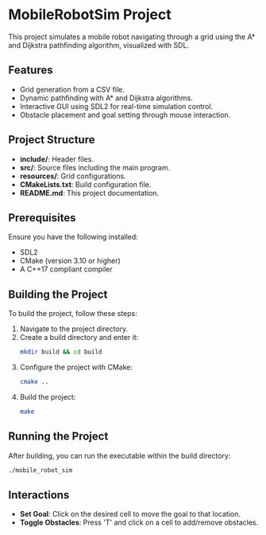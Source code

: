 
# MobileRobotSim Project

This project simulates a mobile robot navigating through a grid using the A* and Dijkstra pathfinding algorithm, visualized with SDL.

## Features

- Grid generation from a CSV file.
- Dynamic pathfinding with A* and Dijkstra algorithms.
- Interactive GUI using SDL2 for real-time simulation control.
- Obstacle placement and goal setting through mouse interaction.

## Project Structure

- **include/**: Header files.
- **src/**: Source files including the main program.
- **resources/**: Grid configurations.
- **CMakeLists.txt**: Build configuration file.
- **README.md**: This project documentation.

## Prerequisites

Ensure you have the following installed:
- SDL2
- CMake (version 3.10 or higher)
- A C++17 compliant compiler

## Building the Project

To build the project, follow these steps:

1. Navigate to the project directory.
2. Create a build directory and enter it:
   ```bash
   mkdir build && cd build
   ```
3. Configure the project with CMake:
   ```bash
   cmake ..
   ```
4. Build the project:
   ```bash
   make
   ```

## Running the Project

After building, you can run the executable within the build directory:

```bash
./mobile_robot_sim
```

## Interactions

- **Set Goal**: Click on the desired cell to move the goal to that location.
- **Toggle Obstacles**: Press 'T' and click on a cell to add/remove obstacles.